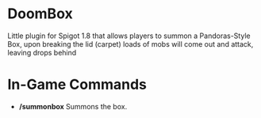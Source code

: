 # DoomBox
Little plugin for Spigot 1.8 that allows players to summon a Pandoras-Style Box, upon breaking the lid (carpet) loads of mobs will come out and attack, leaving drops behind

# In-Game Commands
* **/summonbox** Summons the box.